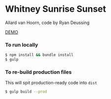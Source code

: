 # Whitney Sunrise Sunset
Allard van Hoorn, code by Ryan Deussing

[DEMO](http://sunrisesunset.surge.sh/)

### To run locally

```sh
$ npm install && bundle install
$ gulp
```
### To re-build production files

This will spit production-ready code into `dist`

```sh
$ gulp build --prod
```

